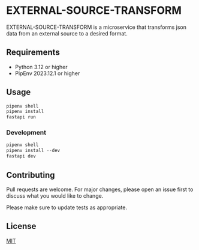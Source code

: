 # EXTERNAL-SOURCE-TRANSFORM

EXTERNAL-SOURCE-TRANSFORM is a microservice that transforms json data from an external source to a desired format.

## Requirements

- Python 3.12 or higher
- PipEnv 2023.12.1 or higher

## Usage

```python
pipenv shell
pipenv install
fastapi run
```

### Development

```python
pipenv shell
pipenv install --dev
fastapi dev
```

## Contributing

Pull requests are welcome. For major changes, please open an issue first
to discuss what you would like to change.

Please make sure to update tests as appropriate.

## License

[MIT](https://choosealicense.com/licenses/mit/)